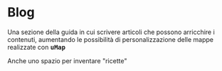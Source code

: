 # Blog 

Una sezione della guida in cui scrivere articoli che possono arricchire i contenuti, aumentando le possibilità di personalizzazione delle mappe realizzate con <kbd>**uMap**</kbd>

Anche uno spazio per inventare "ricette"

